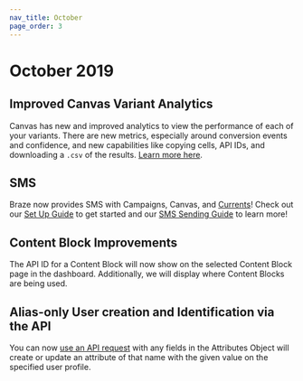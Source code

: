 ```yaml
---
nav_title: October
page_order: 3
---
```


# October 2019

## Improved Canvas Variant Analytics

Canvas has new and improved analytics to view the performance of each of your variants. There are new metrics, especially around conversion events and confidence, and new capabilities like copying cells, API IDs, and downloading a `.csv` of the results. [Learn more here]({{site.baseurl}}/user_guide/engagement_tools/canvas/get_started/measuring_and_testing_with_canvas_analytics/#performance-breakdown-by-variant).

## SMS

Braze now provides SMS with Campaigns, Canvas, and [Currents]({{site.baseurl}}/user_guide/data_and_analytics/braze_currents/message_engagement_events/)! Check out our [Set Up Guide]({{site.baseurl}}/user_guide/onboarding_with_braze/sms_setup/) to get started and our [SMS Sending Guide]({{site.baseurl}}/user_guide/message_building_by_channel/sms/) to learn more!

## Content Block Improvements

The API ID for a Content Block will now show on the selected Content Block page in the dashboard. Additionally, we will display where Content Blocks are being used.

## Alias-only User creation and Identification via the API

You can now [use an API request]({{site.baseurl}}/api/endpoints/user_data/#user-attributes-object-specification) with any fields in the Attributes Object will create or update an attribute of that name with the given value on the specified user profile.
